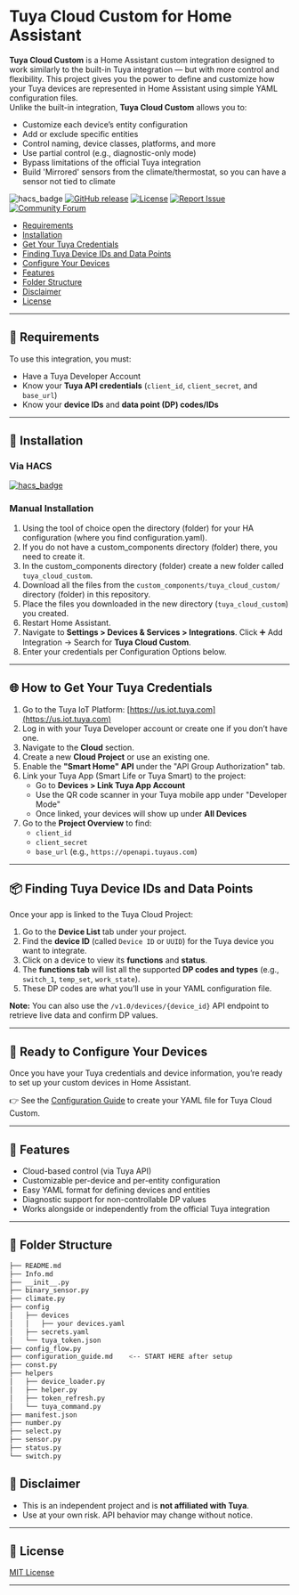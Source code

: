 # Tuya Cloud Custom for Home Assistant

**Tuya Cloud Custom** is a Home Assistant custom integration designed to work similarly to the built-in Tuya integration — but with more control and flexibility. This project gives you the power to define and customize how your Tuya devices are represented in Home Assistant using simple YAML configuration files.  
Unlike the built-in integration, **Tuya Cloud Custom** allows you to:
- Customize each device’s entity configuration
- Add or exclude specific entities
- Control naming, device classes, platforms, and more
- Use partial control (e.g., diagnostic-only mode)
- Bypass limitations of the official Tuya integration
- Build 'Mirrored' sensors from the climate/thermostat, so you can have a sensor not tied to climate

![hacs_badge](https://img.shields.io/badge/HACS-Custom-orange.svg) 
[![GitHub release](https://img.shields.io/github/v/tag/Kenster1965/tuya_cloud_custom?label=version)](https://github.com/Kenster1965/tuya_cloud_custom/tags)
[![License](https://img.shields.io/github/license/Kenster1965/v)](https://github.com/Kenster1965/tuya_cloud_custom/blob/main/LICENSE)
[![Report Issue](https://img.shields.io/badge/Report-Issue-blue)](https://github.com/Kenster1965/tuya_cloud_custom/issues/new/choose)
[![Community Forum](https://img.shields.io/badge/Community-Forum-blue.svg?style=flat&logo=home-assistant)](https://community.home-assistant.io/)

- [Requirements](#-requirements)
- [Installation](#-installation)
- [Get Your Tuya Credentials](#-how-to-get-your-tuya-credentials)
- [Finding Tuya Device IDs and Data Points](#-finding-tuya-device-ids-and-data-points)
- [Configure Your Devices](#-ready-to-configure-your-devices)
- [Features](#-features)
- [Folder Structure](#-folder-structure)
- [Disclaimer](#-disclaimer)
- [License](#-license)

---

## 🔧 Requirements

To use this integration, you must:
- Have a Tuya Developer Account
- Know your **Tuya API credentials** (`client_id`, `client_secret`, and `base_url`)
- Know your **device IDs** and **data point (DP) codes/IDs**

---

## 🔧 Installation
### Via HACS
[![hacs_badge](https://my.home-assistant.io/badges/hacs_repository.svg)](https://my.home-assistant.io/redirect/hacs_repository/?owner=kenster1965&repository=tuya_cloud_custom&category=integration)

### Manual Installation
1. Using the tool of choice open the directory (folder) for your HA configuration (where you find configuration.yaml).
2. If you do not have a custom_components directory (folder) there, you need to create it.
3. In the custom_components directory (folder) create a new folder called `tuya_cloud_custom`.
4. Download all the files from the `custom_components/tuya_cloud_custom/` directory (folder) in this repository.
5. Place the files you downloaded in the new directory (`tuya_cloud_custom`) you created.
6. Restart Home Assistant.
7. Navigate to **Settings > Devices & Services > Integrations**.
   Click ➕ Add Integration → Search for **Tuya Cloud Custom**.
8. Enter your credentials per Configuration Options below.

---

## 🌐 How to Get Your Tuya Credentials

1. Go to the Tuya IoT Platform: [https://us.iot.tuya.com](https://us.iot.tuya.com)
2. Log in with your Tuya Developer account or create one if you don’t have one.
3. Navigate to the **Cloud** section.
4. Create a new **Cloud Project** or use an existing one.
5. Enable the **"Smart Home" API** under the "API Group Authorization" tab.
6. Link your Tuya App (Smart Life or Tuya Smart) to the project:
    - Go to **Devices > Link Tuya App Account**
    - Use the QR code scanner in your Tuya mobile app under "Developer Mode"
    - Once linked, your devices will show up under **All Devices**
7. Go to the **Project Overview** to find:
    - `client_id`
    - `client_secret`
    - `base_url` (e.g., `https://openapi.tuyaus.com`)

---

## 📦 Finding Tuya Device IDs and Data Points

Once your app is linked to the Tuya Cloud Project:

1. Go to the **Device List** tab under your project.
2. Find the **device ID** (called `Device ID` or `UUID`) for the Tuya device you want to integrate.
3. Click on a device to view its **functions** and **status**.
4. The **functions tab** will list all the supported **DP codes and types** (e.g., `switch_1`, `temp_set`, `work_state`).
5. These DP codes are what you’ll use in your YAML configuration file.

**Note:** You can also use the `/v1.0/devices/{device_id}` API endpoint to retrieve live data and confirm DP values.

---

## 🧩 Ready to Configure Your Devices

Once you have your Tuya credentials and device information, you’re ready to set up your custom devices in Home Assistant.

👉 See the [Configuration Guide](./configuration_guide.md) to create your YAML file for Tuya Cloud Custom.

---

## 🚀 Features

- Cloud-based control (via Tuya API)
- Customizable per-device and per-entity configuration
- Easy YAML format for defining devices and entities
- Diagnostic support for non-controllable DP values
- Works alongside or independently from the official Tuya integration

---

## 📁 Folder Structure

```bash
├── README.md
├── Info.md
├── __init__.py
├── binary_sensor.py
├── climate.py
├── config
│   ├── devices
│   │   ├── your devices.yaml
│   ├── secrets.yaml
│   └── tuya_token.json
├── config_flow.py
├── configuration_guide.md    <-- START HERE after setup
├── const.py
├── helpers
│   ├── device_loader.py
│   ├── helper.py
│   ├── token_refresh.py
│   └── tuya_command.py
├── manifest.json
├── number.py
├── select.py
├── sensor.py
├── status.py
└── switch.py
```

## 📜 Disclaimer
- This is an independent project and is **not affiliated with Tuya**.  
- Use at your own risk. API behavior may change without notice.  

---

## 📄 License
[MIT License](LICENSE)

---
